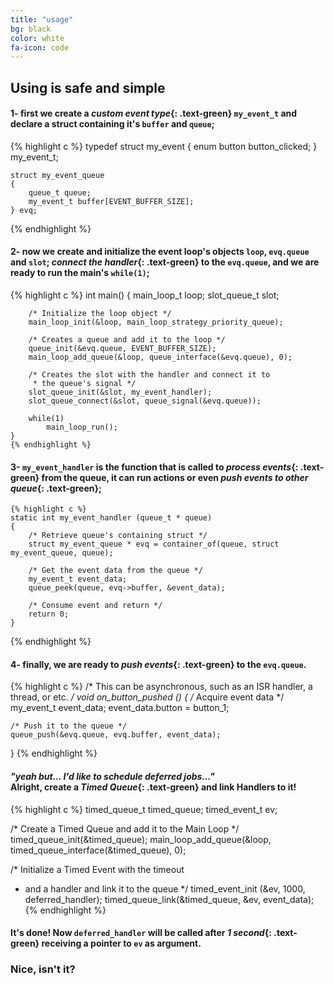 ```yaml
---
title: "usage"
bg: black
color: white
fa-icon: code
---
```


## Using is safe and simple

#### **1-** first we create a *custom event type*{: .text-green} `my_event_t` and declare a struct containing it's `buffer` and `queue`;

{% highlight c %}
    typedef struct my_event
    {
        enum button button_clicked;
    } my_event_t;

    struct my_event_queue
    {
        queue_t queue;
        my_event_t buffer[EVENT_BUFFER_SIZE];
    } evq;
{% endhighlight %}

#### **2-** now we create and initialize the event loop's objects `loop`, `evq.queue` and `slot`; *connect the handler*{: .text-green} to the `evq.queue`, and we are ready to run the main's `while(1)`;

{% highlight c %}
    int main()
    {
        main_loop_t loop;
        slot_queue_t slot;

        /* Initialize the loop object */
        main_loop_init(&loop, main_loop_strategy_priority_queue);

        /* Creates a queue and add it to the loop */
        queue_init(&evq.queue, EVENT_BUFFER_SIZE);
        main_loop_add_queue(&loop, queue_interface(&evq.queue), 0);

        /* Creates the slot with the handler and connect it to
         * the queue's signal */
        slot_queue_init(&slot, my_event_handler);
        slot_queue_connect(&slot, queue_signal(&evq.queue));

        while(1)
            main_loop_run();
    }
    {% endhighlight %}

#### **3-** `my_event_handler` is the function that is called to *process events*{: .text-green} from the queue, it can run actions or even *push events to other queue*{: .text-green};

    {% highlight c %}
    static int my_event_handler (queue_t * queue)
    {
        /* Retrieve queue's containing struct */
        struct my_event_queue * evq = container_of(queue, struct my_event_queue, queue);

        /* Get the event data from the queue */
        my_event_t event_data;
        queue_peek(queue, evq->buffer, &event_data);

        /* Consume event and return */
        return 0;
    }
{% endhighlight %}

#### **4-** finally, we are ready to *push events*{: .text-green} to the `evq.queue`.

{% highlight c %}
/* This can be asynchronous, such as an ISR handler, a thread, or etc. */
void on_button_pushed ()
{
    /* Acquire event data */
    my_event_t event_data;
    event_data.button = button_1;

    /* Push it to the queue */
    queue_push(&evq.queue, evq.buffer, event_data);
}
{% endhighlight %}

#### *"yeah but... I'd like to schedule deferred jobs..."*<br>Alright, create a *Timed Queue*{: .text-green} and link Handlers to it!

{% highlight c %}
timed_queue_t timed_queue;
timed_event_t ev;

/* Create a Timed Queue and add it to the Main Loop */
timed_queue_init(&timed_queue);
main_loop_add_queue(&loop, timed_queue_interface(&timed_queue), 0);

/* Initialize a Timed Event with the timeout
 * and a handler and link it to the queue */
timed_event_init (&ev, 1000, deferred_handler);
timed_queue_link(&timed_queue, &ev, event_data);
{% endhighlight %}

#### It's done! Now `deferred_handler` will be called after *1 second*{: .text-green} receiving a pointer to `ev` as argument.

### Nice, isn't it?
